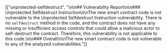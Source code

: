 [["unprotected-selfdestruct", "\n\n## Vulnerability Report\n\n### Unprotected Selfdestruct Instruction\n\nThe new smart contract code is not vulnerable to the Unprotected Selfdestruct Instruction vulnerability. There is no `selfdestruct` method in the code, and the contract does not have any missing or insufficient access controls that could allow a malicious actor to self-destruct the contract. Therefore, this vulnerability is not applicable to this code.\n\n### Overall\n\nThe new smart contract code is not vulnerable to any of the analyzed vulnerabilities."]]